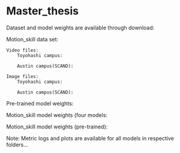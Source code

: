# Master_thesis

Dataset and model weights are available through download: 

Motion_skill data set:
	
	Video files: 
		Toyohashi campus:
	
		Austin campus(SCAND): 
		
	Image files:
		Toyohashi campus:
		
		Austin campus(SCAND):


Pre-trained model weights:
	
	
Motion_skill model weights (four models:


Motion_skill model weights (pre-trained):

	
Note:
Metric logs and plots are available for all models in respective folders...
